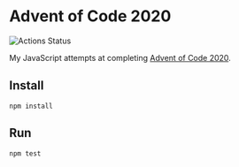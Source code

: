 # Advent of Code 2020

![Actions Status](https://github.com/tomdoughty/advent-of-code-2020/workflows/Push/badge.svg)

My JavaScript attempts at completing [Advent of Code 2020](https://adventofcode.com/).

## Install
`npm install`

## Run
`npm test`
